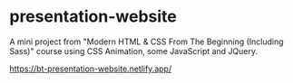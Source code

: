 # presentation-website
A mini project from "Modern HTML &amp; CSS From The Beginning (Including Sass)" course using CSS Animation, some JavaScript and JQuery.

https://bt-presentation-website.netlify.app/

